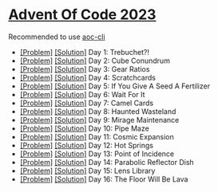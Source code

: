# [Advent Of Code 2023](https://adventofcode.com/2023/)

Recommended to use [aoc-cli](https://github.com/scarvalhojr/aoc-cli)

- [[Problem]](https://adventofcode.com/2023/day/1) [[Solution]](src/Day01.kt) Day 1: Trebuchet?!
- [[Problem]](https://adventofcode.com/2023/day/2) [[Solution]](src/Day02.kt) Day 2: Cube Conundrum
- [[Problem]](https://adventofcode.com/2023/day/3) [[Solution]](src/Day03.kt) Day 3: Gear Ratios
- [[Problem]](https://adventofcode.com/2023/day/4) [[Solution]](src/Day04.kt) Day 4: Scratchcards
- [[Problem]](https://adventofcode.com/2023/day/5) [[Solution]](src/Day05.kt) Day 5: If You Give A Seed A Fertilizer
- [[Problem]](https://adventofcode.com/2023/day/6) [[Solution]](src/Day06.kt) Day 6: Wait For It
- [[Problem]](https://adventofcode.com/2023/day/7) [[Solution]](src/Day07.kt) Day 7: Camel Cards
- [[Problem]](https://adventofcode.com/2023/day/8) [[Solution]](src/Day08.kt) Day 8: Haunted Wasteland
- [[Problem]](https://adventofcode.com/2023/day/9) [[Solution]](src/Day09.kt) Day 9: Mirage Maintenance
- [[Problem]](https://adventofcode.com/2023/day/10) [[Solution]](src/Day10.kt) Day 10: Pipe Maze
- [[Problem]](https://adventofcode.com/2023/day/11) [[Solution]](src/Day11.kt) Day 11: Cosmic Expansion
- [[Problem]](https://adventofcode.com/2023/day/12) [[Solution]](src/Day12.kt) Day 12: Hot Springs
- [[Problem]](https://adventofcode.com/2023/day/13) [[Solution]](src/Day13.kt) Day 13: Point of Incidence
- [[Problem]](https://adventofcode.com/2023/day/14) [[Solution]](src/Day14.kt) Day 14: Parabolic Reflector Dish
- [[Problem]](https://adventofcode.com/2023/day/15) [[Solution]](src/Day15.kt) Day 15: Lens Library
- [[Problem]](https://adventofcode.com/2023/day/16) [[Solution]](src/Day16.kt) Day 16: The Floor Will Be Lava
